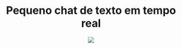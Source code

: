 <h1 align="center">
  Pequeno chat de texto em tempo real
</h1>

<p align="center">
<img src="https://i.postimg.cc/mkH41h2b/Captura-de-tela-2025-09-30-230138.png">
</p>





